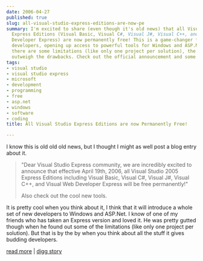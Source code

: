 ```yaml
---
date: 2006-04-27
published: true
slug: all-visual-studio-express-editions-are-now-pe
summary: I'm excited to share (even though it's old news) that all Visual Studio 2005
  Express Editions (Visual Basic, Visual C#, Visual J#, Visual C++, and Visual Web
  Developer Express) are now permanently free! This is a game-changer for aspiring
  developers, opening up access to powerful tools for Windows and ASP.Net development.  While
  there are some limitations (like only one project per solution), the benefits far
  outweigh the drawbacks. Check out the official announcement and some cool new tools!
tags:
- visual studio
- visual studio express
- microsoft
- development
- programming
- free
- asp.net
- windows
- software
- coding
title: All Visual Studio Express Editions are now Permanently Free!

---
```

I know this is old old old news, but I thought I might as well post a blog entry about it.<blockquote class="posterous_medium_quote">"Dear Visual Studio Express community, we are incredibly excited to announce that effective April 19th, 2006, all Visual Studio 2005 Express Editions including Visual Basic, Visual C#, Visual J#, Visual C++, and Visual Web Developer Express will be free permanently!"<p />Also check out the cool new tools.</blockquote><p />It is pretty cool when you think about it, I think that it will introduce a whole set of new developers to Windows and ASP.Net.  I know of one of my friends who has taken an Express version and loved it.  He was pretty gutted though when he found out some of the limitations (like only one project per solution).  But that is by the by when you think about all the stuff it gives budding developers.<p /><p /><a href="http://blogs.msdn.com/danielfe/archive/2006/04/19/579109.aspx">read more</a> | <a href="http://digg.com/software/All_Visual_Studio_Express_Editions_are_now_Permanently_Free_">digg story</a>

